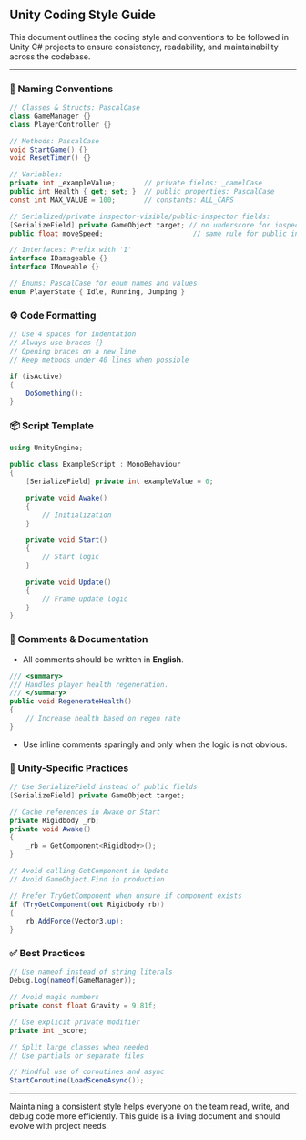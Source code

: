 ## Unity Coding Style Guide

This document outlines the coding style and conventions to be followed in Unity C# projects to ensure consistency, readability, and maintainability across the codebase.

---

### 📝 Naming Conventions

```csharp
// Classes & Structs: PascalCase
class GameManager {}
class PlayerController {}

// Methods: PascalCase
void StartGame() {}
void ResetTimer() {}

// Variables:
private int _exampleValue;       // private fields: _camelCase
public int Health { get; set; }  // public properties: PascalCase
const int MAX_VALUE = 100;       // constants: ALL_CAPS

// Serialized/private inspector-visible/public-inspector fields:
[SerializeField] private GameObject target; // no underscore for inspector-visible fields
public float moveSpeed;                      // same rule for public inspector fields

// Interfaces: Prefix with 'I'
interface IDamageable {}
interface IMoveable {}

// Enums: PascalCase for enum names and values
enum PlayerState { Idle, Running, Jumping }
```

### ⚙️ Code Formatting

```csharp
// Use 4 spaces for indentation
// Always use braces {}
// Opening braces on a new line
// Keep methods under 40 lines when possible

if (isActive)
{
    DoSomething();
}
```

### 📦 Script Template

```csharp
using UnityEngine;

public class ExampleScript : MonoBehaviour
{
    [SerializeField] private int exampleValue = 0;

    private void Awake()
    {
        // Initialization
    }

    private void Start()
    {
        // Start logic
    }

    private void Update()
    {
        // Frame update logic
    }
}
```

### 🧪 Comments & Documentation

* All comments should be written in **English**.

```csharp
/// <summary>
/// Handles player health regeneration.
/// </summary>
public void RegenerateHealth()
{
    // Increase health based on regen rate
}
```

* Use inline comments sparingly and only when the logic is not obvious.

### 🔗 Unity-Specific Practices

```csharp
// Use SerializeField instead of public fields
[SerializeField] private GameObject target;

// Cache references in Awake or Start
private Rigidbody _rb;
private void Awake()
{
    _rb = GetComponent<Rigidbody>();
}

// Avoid calling GetComponent in Update
// Avoid GameObject.Find in production

// Prefer TryGetComponent when unsure if component exists
if (TryGetComponent(out Rigidbody rb))
{
    rb.AddForce(Vector3.up);
}
```

### ✅ Best Practices

```csharp
// Use nameof instead of string literals
Debug.Log(nameof(GameManager));

// Avoid magic numbers
private const float Gravity = 9.81f;

// Use explicit private modifier
private int _score;

// Split large classes when needed
// Use partials or separate files

// Mindful use of coroutines and async
StartCoroutine(LoadSceneAsync());
```

---

Maintaining a consistent style helps everyone on the team read, write, and debug code more efficiently. This guide is a living document and should evolve with project needs.
